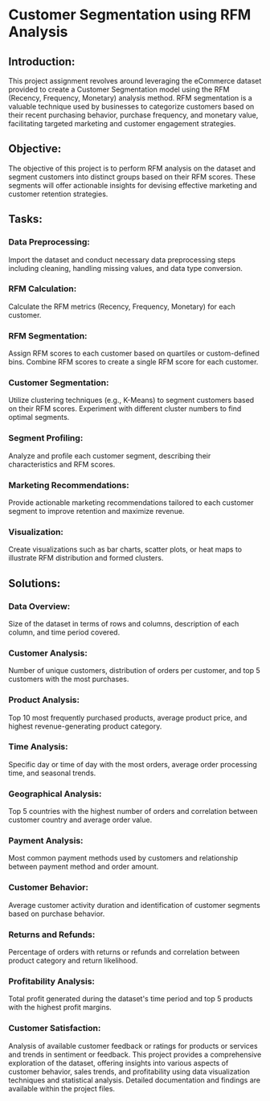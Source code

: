 # Customer Segmentation using RFM Analysis

## Introduction:
This project assignment revolves around leveraging the eCommerce dataset provided to create a Customer Segmentation model using the RFM (Recency, Frequency, Monetary) analysis method. RFM segmentation is a valuable technique used by businesses to categorize customers based on their recent purchasing behavior, purchase frequency, and monetary value, facilitating targeted marketing and customer engagement strategies.

## Objective:
The objective of this project is to perform RFM analysis on the dataset and segment customers into distinct groups based on their RFM scores. These segments will offer actionable insights for devising effective marketing and customer retention strategies.

## Tasks:

### Data Preprocessing:

Import the dataset and conduct necessary data preprocessing steps including cleaning, handling missing values, and data type conversion.

### RFM Calculation:

Calculate the RFM metrics (Recency, Frequency, Monetary) for each customer.

### RFM Segmentation:

Assign RFM scores to each customer based on quartiles or custom-defined bins.
Combine RFM scores to create a single RFM score for each customer.

### Customer Segmentation:

Utilize clustering techniques (e.g., K-Means) to segment customers based on their RFM scores.
Experiment with different cluster numbers to find optimal segments.

### Segment Profiling:

Analyze and profile each customer segment, describing their characteristics and RFM scores.

### Marketing Recommendations:

Provide actionable marketing recommendations tailored to each customer segment to improve retention and maximize revenue.

### Visualization:

Create visualizations such as bar charts, scatter plots, or heat maps to illustrate RFM distribution and formed clusters.

## Solutions:

### Data Overview:

Size of the dataset in terms of rows and columns, description of each column, and time period covered.

### Customer Analysis:

Number of unique customers, distribution of orders per customer, and top 5 customers with the most purchases.

### Product Analysis:

Top 10 most frequently purchased products, average product price, and highest revenue-generating product category.

### Time Analysis:

Specific day or time of day with the most orders, average order processing time, and seasonal trends.

### Geographical Analysis:

Top 5 countries with the highest number of orders and correlation between customer country and average order value.

### Payment Analysis:

Most common payment methods used by customers and relationship between payment method and order amount.

### Customer Behavior:

Average customer activity duration and identification of customer segments based on purchase behavior.

### Returns and Refunds:

Percentage of orders with returns or refunds and correlation between product category and return likelihood.

### Profitability Analysis:

Total profit generated during the dataset's time period and top 5 products with the highest profit margins.

### Customer Satisfaction:

Analysis of available customer feedback or ratings for products or services and trends in sentiment or feedback.
This project provides a comprehensive exploration of the dataset, offering insights into various aspects of customer behavior, sales trends, and profitability using data visualization techniques and statistical analysis. Detailed documentation and findings are available within the project files.
